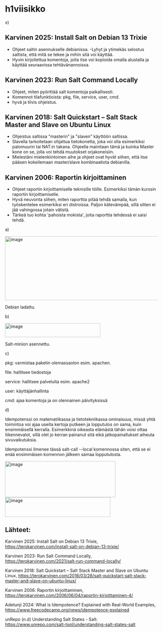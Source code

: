 # h1viisikko


x) 


## Karvinen 2025: Install Salt on Debian 13 Trixie
- Ohjeet saltin asennukselle debianissa. 
-Lyhyt ja ytimekäs selostus saltista, että mitä se tekee ja mihin sitä voi käyttää.
- Hyvin kirjoitettua komentoja, joita itse voi kopioida omalla alustalla ja käyttää seuraavissa tehtävänannoissa. 



## Karvinen 2023: Run Salt Command Locally
- Ohjeet, miten pyörittää salt komentoja paikallisesti.
- Komennot tilafunktioista: pkg, file, service, user, cmd.
- hyvä ja tiivis ohjeistus. 



## Karvinen 2018: Salt Quickstart – Salt Stack Master and Slave on Ubuntu Linux
- Ohjeistus saltissa "masterin" ja "slaven" käyttöön saltissa.
- Slavella tarkoitetaan ohjattua tietokonetta, joka voi olla esimerkiksi palomuurin tai NAT:in takana. Ohjeella mainitaan tämä ja kuinka Master kone on se, jolla voi tehdä muutokset orjakoneisiin.
- Mielestäni mielenkiintoinen aihe ja ohjeet ovat hyvät siihen, että itse pääsen kokeilemaan master/slave kombinaatiota debianilla.



## Karvinen 2006: Raportin kirjoittaminen
- Ohjeet raportin kirjoittamiselle teknisille töille. Esimerkiksi tämän kurssin raportin kirjoittamiselle. 
- Hyvä neuvonta siihen, miten raporttia pitää tehdä samalla, kun työskentelee esimerkiksi eri distroissa. Paljon kätevämpää, sillä sitten ei jää vahingossa jotain välistä.
- Tärkeä tuo kohta 'pahoista mokista', joita raporttia tehdessä ei saisi tehdä. 









a)

<img width="584" height="211" alt="image" src="https://github.com/user-attachments/assets/201d9ee0-aabc-4be7-ba0e-df1438d7604d" />

Debian ladattu. 


b)

<img width="314" height="46" alt="image" src="https://github.com/user-attachments/assets/162c59e5-c3b1-431b-924d-c92a83cd2153" />


Salt-minion asennettu. 


c) 

pkg: varmistaa paketin olemassaolon esim. apachen. 

file: hallitsee tiedostoja

service: hallitsee palveluita esim. apache2

user: käyttäjänhallinta

cmd: ajaa komentoja ja on olennainen päivityksissä



d) 

Idempotenssi on matematiikassa ja tietotekniikassa ominaisuus, missä yhtä toimintoa voi ajaa useita kertoja putkeen ja lopputulos on sama, kuin ensimmäisellä kerralla. Esimerkkinä oikeasta elämästä tähän voisi ottaa liikennevalot, sillä olet jo kerran painanut sitä eikä jatkopainallukset aiheuta sivuvaikutuksia. 



Idempotenssi ilmenee tässä salt-call --local komennossa siten, että se ei enää ensimmäisen komennon jälkeen samaa lopputulosta.  

<img width="364" height="119" alt="image" src="https://github.com/user-attachments/assets/d2774f9f-4ad5-4d78-ad38-09c878b978e4" />



<img width="347" height="65" alt="image" src="https://github.com/user-attachments/assets/3a34a258-4484-49db-add4-1051a734d6bf" />




## Lähteet:


Karvinen 2025: Install Salt on Debian 13 Trixie, https://terokarvinen.com/install-salt-on-debian-13-trixie/

Karvinen 2023: Run Salt Command Locally, https://terokarvinen.com/2021/salt-run-command-locally/

Karvinen 2018: Salt Quickstart – Salt Stack Master and Slave on Ubuntu Linux, https://terokarvinen.com/2018/03/28/salt-quickstart-salt-stack-master-and-slave-on-ubuntu-linux/

Karvinen 2006: Raportin kirjoittaminen, https://terokarvinen.com/2006/06/04/raportin-kirjoittaminen-4/

Adetunji 2024: What is Idempotence? Explained with Real-World Examples, https://www.freecodecamp.org/news/idempotence-explained

unRepo (n.d) Understanding Salt States - Salt: https://www.unrepo.com/salt-tool/understanding-salt-states-salt







